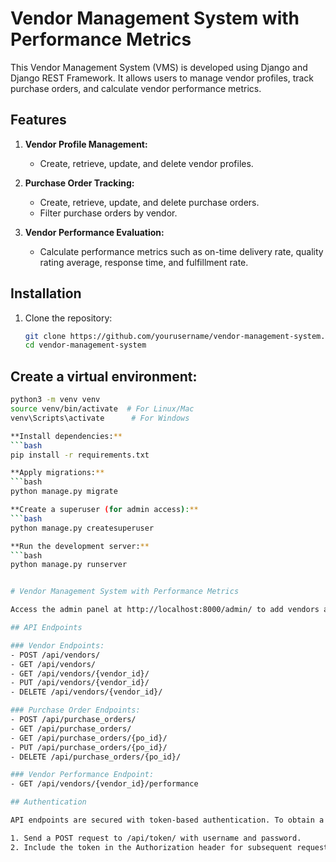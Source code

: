 # Vendor Management System with Performance Metrics

This Vendor Management System (VMS) is developed using Django and Django REST Framework. It allows users to manage vendor profiles, track purchase orders, and calculate vendor performance metrics.

## Features

1. **Vendor Profile Management:**
   - Create, retrieve, update, and delete vendor profiles.
   
2. **Purchase Order Tracking:**
   - Create, retrieve, update, and delete purchase orders.
   - Filter purchase orders by vendor.
   
3. **Vendor Performance Evaluation:**
   - Calculate performance metrics such as on-time delivery rate, quality rating average, response time, and fulfillment rate.

## Installation

1. Clone the repository:

   ```bash
   git clone https://github.com/yourusername/vendor-management-system.git
   cd vendor-management-system
   
## Create a virtual environment:

```bash
python3 -m venv venv
source venv/bin/activate  # For Linux/Mac
venv\Scripts\activate      # For Windows

**Install dependencies:**
```bash
pip install -r requirements.txt

**Apply migrations:**
```bash
python manage.py migrate

**Create a superuser (for admin access):**
```bash
python manage.py createsuperuser

**Run the development server:**
```bash
python manage.py runserver


# Vendor Management System with Performance Metrics

Access the admin panel at http://localhost:8000/admin/ to add vendors and purchase orders.

## API Endpoints

### Vendor Endpoints:
- POST /api/vendors/
- GET /api/vendors/
- GET /api/vendors/{vendor_id}/
- PUT /api/vendors/{vendor_id}/
- DELETE /api/vendors/{vendor_id}/

### Purchase Order Endpoints:
- POST /api/purchase_orders/
- GET /api/purchase_orders/
- GET /api/purchase_orders/{po_id}/
- PUT /api/purchase_orders/{po_id}/
- DELETE /api/purchase_orders/{po_id}/

### Vendor Performance Endpoint:
- GET /api/vendors/{vendor_id}/performance

## Authentication

API endpoints are secured with token-based authentication. To obtain a token:

1. Send a POST request to /api/token/ with username and password.
2. Include the token in the Authorization header for subsequent requests: `Authorization: Bearer <token>`.





